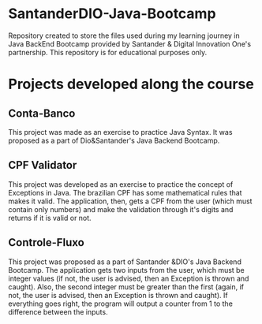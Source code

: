 

# SantanderDIO-Java-Bootcamp

Repository created to store the files used during my learning journey in Java BackEnd Bootcamp provided by Santander &amp; Digital Innovation One's partnership. This repository is for educational purposes only.

  

# Projects developed along the course

## Conta-Banco
This project was made as an exercise to practice Java Syntax. It was proposed as a part of Dio&Santander's Java Backend Bootcamp. 

## CPF Validator
This project was developed as an exercise to practice the concept of Exceptions in Java. The brazilian CPF has some mathematical rules that makes it valid. The application, then, gets a CPF from the user (which must contain only numbers) and make the validation through it's digits and returns if it is valid or not. 

## Controle-Fluxo
This project was proposed as a part of Santander &DIO's Java Backend Bootcamp. The application gets two inputs from the user, which must be integer values (if not, the user is advised, then an Exception is thrown and caught). Also, the second integer must be greater than the first (again, if not, the user is advised, then an Exception is thrown and caught). If everything goes right, the program will output a counter from 1 to the difference between the inputs.


